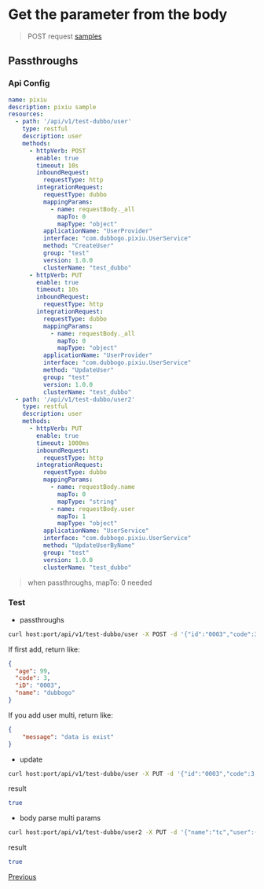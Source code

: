 # Get the parameter from the body

> POST request [samples](https://github.com/dubbogo/dubbo-go-proxy/tree/develop/samples/dubbogo/simple/body)

## Passthroughs

### Api Config

```yaml
name: pixiu
description: pixiu sample
resources:
  - path: '/api/v1/test-dubbo/user'
    type: restful
    description: user
    methods:
      - httpVerb: POST
        enable: true
        timeout: 10s
        inboundRequest:
          requestType: http
        integrationRequest:
          requestType: dubbo
          mappingParams:
            - name: requestBody._all
              mapTo: 0
              mapType: "object"
          applicationName: "UserProvider"
          interface: "com.dubbogo.pixiu.UserService"
          method: "CreateUser"
          group: "test"
          version: 1.0.0
          clusterName: "test_dubbo"
      - httpVerb: PUT
        enable: true
        timeout: 10s
        inboundRequest:
          requestType: http
        integrationRequest:
          requestType: dubbo
          mappingParams:
            - name: requestBody._all
              mapTo: 0
              mapType: "object"
          applicationName: "UserProvider"
          interface: "com.dubbogo.pixiu.UserService"
          method: "UpdateUser"
          group: "test"
          version: 1.0.0
          clusterName: "test_dubbo"
  - path: '/api/v1/test-dubbo/user2'
    type: restful
    description: user
    methods:
      - httpVerb: PUT
        enable: true
        timeout: 1000ms
        inboundRequest:
          requestType: http
        integrationRequest:
          requestType: dubbo
          mappingParams:
            - name: requestBody.name
              mapTo: 0
              mapType: "string"
            - name: requestBody.user
              mapTo: 1
              mapType: "object"
          applicationName: "UserService"
          interface: "com.dubbogo.pixiu.UserService"
          method: "UpdateUserByName"
          group: "test"
          version: 1.0.0
          clusterName: "test_dubbo"
```

> when passthroughs, mapTo: 0 needed

### Test

- passthroughs

```bash
curl host:port/api/v1/test-dubbo/user -X POST -d '{"id":"0003","code":3,"name":"dubbogo","age":99}' --header "Content-Type: application/json"
```

If first add, return like:

```json
{
  "age": 99,
  "code": 3,
  "iD": "0003",
  "name": "dubbogo"
}
```
If you add user multi, return like: 

```json
{
    "message": "data is exist"
}
```

- update

```bash
curl host:port/api/v1/test-dubbo/user -X PUT -d '{"id":"0003","code":3,"name":"dubbogo","age":99}' --header "Content-Type: application/json"
```

result

```bash
true
```

- body parse multi params

```bash
curl host:port/api/v1/test-dubbo/user2 -X PUT -d '{"name":"tc","user":{"id":"0001","code":1,"name":"tc","age":99}}' --header "Content-Type: application/json"
```

result

```bash
true
```

[Previous](dubbo.md)
